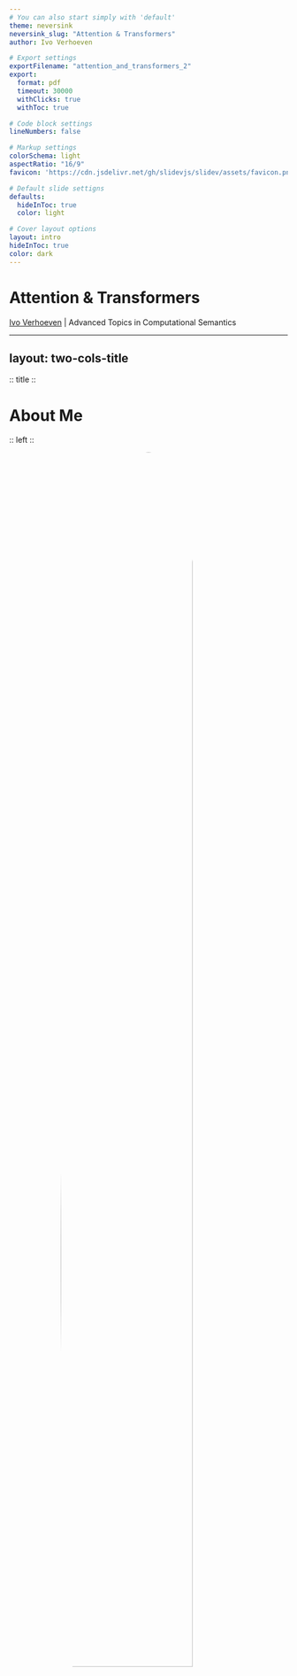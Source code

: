 ```yaml
---
# You can also start simply with 'default'
theme: neversink
neversink_slug: "Attention & Transformers"
author: Ivo Verhoeven

# Export settings
exportFilename: "attention_and_transformers_2"
export:
  format: pdf
  timeout: 30000
  withClicks: true
  withToc: true

# Code block settings
lineNumbers: false

# Markup settings
colorSchema: light
aspectRatio: "16/9"
favicon: 'https://cdn.jsdelivr.net/gh/slidevjs/slidev/assets/favicon.png'

# Default slide settigns
defaults:
  hideInToc: true
  color: light

# Cover layout options
layout: intro
hideInToc: true
color: dark
---
```


# Attention & Transformers

[Ivo Verhoeven](mailto:i.o.verhoeven@uva.nl) | Advanced Topics in Computational Semantics

<!-- Presentation slides for developers -->

---
layout: two-cols-title
---

:: title ::

# About Me

:: left ::

<figure style="display: flex; justify-content: center;height: 100%">
  <img src="/about_me.jpg" style="position: relative;overflow: hidden;border-radius: 100%;width: 75%;">
</figure>

:: right ::

<div class="ns-c-tight">

- 2017 - 2020: BSc. Liberal Arts & Sciences

<br>

- 2020 – 2022: MSc. AI at University of Amsterdam

  - Thesis on meta-learning, morphology and translation

  - Took ATCS in 2021

<br>

- 2022 - ???: PhD at ILLC

  - Misinformation detection and generalisation with Katia Shutova

</div>

---
layout: two-cols-title
columns: is-6
align: l-lt-lb
---

:: title ::

# Vaswani et al.: Attention is All You Need

:: left ::

- Introduces the Transformer architecture in late 2017
  	- Google Brain/Google Research collab

<v-click>

- Paper currently has **169 248** citations

    - Or **~64 citations a day**

</v-click>

<v-click>

- Number of citations is only accelerating

<figure>
  <img src="/vaswani_et_al_citations_rate.svg">
</figure>

</v-click>

<v-click>

- Most cited paper ever has **233 829** citations
  ```
  Lowry et al. (1951) Protein measurement with
  the folin phenol reagent.
  ```

</v-click>

:: right ::


```
Vaswani et al. (2017). Attention is all you need. Advances in
neural information processing systems, 30.
```

<figure>
  <img src="/vaswani_paper.png">
</figure>

---
layout: two-cols-title
columns: is-6
align: l-lt-lt
---

:: title ::

# Vaswani et al.: Attention is All You Need

:: left ::

- It's hard to think of an AI area that hasn't been affected by the Transformer
  <div class="ns-c-tight">
  <v-click>

  - **NLP:** Transformer > RNN
    - Seq-to-seq: what it was designed for
    - Classification: encoder-only transformers
    - Generation: decoder-only transformers
  </v-click>

  <v-click>

  - **CV:** ViT > CNN
  - **Multi-modal:** Transformer > different architectures
  - **Speech:** Transformer > CNN
  - **Graphs:** Transformer/Attention > GCN

  </v-click>
  </div>

:: right ::

<figure>
  <img src="/transformer_affected_areas.png" style="width:70%;display: block;margin-left: auto;margin-right: auto;">
</figure>
```
Islam, et al. (2023). A Comprehensive Survey on Applications of
Transformers for Deep Learning Tasks. arXiv:2306.07303.
```

---
layout: side-title
color: dark
side: l
titlewidth: is-4
align: rm-mt
---

:: title ::

# The Transformer

:: content ::

<figure>
  <img src="/transformer_svg.svg">
</figure>

---
layout: two-cols-title
columns: is-6
align: l-lt-lt
---

:: title ::

# Breaking the Transformer into modules

:: left ::

<div class="ns-c-tight">
<v-click>

4. Output
    - <span class="bg-teal-100 text-black p-0.5 pl-2 pr-2 m-0 rounded">Softmax</span>
    - <span class="bg-violet-100 text-black p-0.5 pl-2 pr-2 m-0 rounded">Linear</span>

</v-click>
</div>

<div class="ns-c-tight">
<v-click>

3. Attention Blocks
    - <span class="bg-orange-100 text-black p-0.5 pl-2 pr-2 m-0 rounded">Multi-head Attention</span>
    - <span class="bg-lime-100 text-black p-0.5 pl-2 pr-2 m-0 rounded">Add & Norm</span>
    - <span class="bg-blue-100 text-black p-0.5 pl-2 pr-2 m-0 rounded">Feed Forward</span>

</v-click>
</div>

<div class="ns-c-tight">
<v-click>

2. Embedding
    - <span class="bg-red-100 text-black p-0.5 pl-2 pr-2 m-0 rounded">Token Embedding</span>
    - <span class="bg-green-100 text-black p-0.5 pl-2 pr-2 m-0 rounded">Positional Encoding</span>

</v-click>
</div>

<div class="ns-c-tight">
<v-click>

1. Tokenization
    - (Not pictured)

</v-click>
</div>

:: right ::

<figure>
  <img src="/transformer_all_chapters.svg" style="width:100%;display: block;margin-left: auto;margin-right: auto;">
</figure>

---
layout: two-cols-title
columns: is-6
align: l-lt-lt
---

:: title ::

# Breaking the Transformer into modules

:: left ::

<div class="ns-c-tight">

4. ~~Output~~
    - <s><span class="bg-teal-100 text-black p-0.5 pl-2 pr-2 m-0 rounded">Softmax</span></s>
    - <s><span class="bg-violet-100 text-black p-0.5 pl-2 pr-2 m-0 rounded">Linear</span></s>

</div>

<div class="ns-c-tight">

3. Attention Blocks
    - <span class="bg-orange-100 text-black p-0.5 pl-2 pr-2 m-0 rounded">Multi-head Attention</span>
    - <span class="bg-lime-100 text-black p-0.5 pl-2 pr-2 m-0 rounded">Add & Norm</span>
    - <span class="bg-blue-100 text-black p-0.5 pl-2 pr-2 m-0 rounded">Feed Forward</span>

</div>

<div class="ns-c-tight">

2. Embedding
    - <s><span class="bg-red-100 text-black p-0.5 pl-2 pr-2 m-0 rounded">Token Embedding</span></s>
    - <span class="bg-green-100 text-black p-0.5 pl-2 pr-2 m-0 rounded">Positional Encoding</span>

</div>

<div class="ns-c-tight">

1. Tokenization
    - (Not pictured)

</div>

:: right ::

<figure>
  <img src="/transformer_all_chapters.svg" style="width:100%;display: block;margin-left: auto;margin-right: auto;">
</figure>

---
layout: two-cols-title
columns: is-6
align: l-lt-lt
---

:: title ::

# Table of Contents

:: left ::

<div class="ns-c-tight">
<Toc />
</div>

:: right ::

<figure>
  <img src="/transformer_svg.svg" style="width:100%;display: block;margin-left: auto;margin-right: auto;">
</figure>

---
hideInToc: false
layout: side-title
color: dark
side: l
titlewidth: is-5
align: lm-mt
---

:: title::

# <span class="bg-orange-100 text-black p-0.5 pl-2 pr-2 m-0 rounded">Multi-head Attention</span>

:: content ::

<figure>
  <img src="/transformer_svg.svg" style="width:100%;display: block;margin-left: auto;margin-right: auto;">
</figure>

---
hideInToc: false
level: 2
layout: two-cols-title
columns: is-6
align: l-lt-lt
---

:: title ::

### Definition & Properties

##### <span class="bg-orange-100 text-black p-0.5 pl-2 pr-2 m-0 rounded">Multi-head Attention</span>

:: left ::

- Let $\mathbf{V}$ be a matrix of (word) vectors
  - It has a sequence length of $t_{V}$
  - It has a dimensionality of $d_{V}$

<br>

<v-click at="1">

- $\mathtt{Attention}$ is just a matrix product of $\mathbf{V}$ with an attention matrix $\mathbf{A}$
  - $\mathbf{A}$ is a square matrix of size $t_{V}\times t_{V}$
  - It's elements are all between $(0, 1)$
  - It's rows sum to $1$

</v-click>

:: right ::

$${3|all}
\begin{align*}
  &\mathtt{Attention}(?, ?, \mathbf{V})=\mathbf{A}\mathbf{V} \\
  &\quad\mathbf{A}\in(0,1)^{[t_{V}\times t_{V}]} \\
  &\quad\mathbf{V}\in\mathbb{R}^{[t_{V}\times d_{V}]}
\end{align*}
$$

---
layout: two-cols-title
columns: is-6
align: l-lt-ct
---

:: title ::

### Definition & Properties

##### <span class="bg-orange-100 text-black p-0.5 pl-2 pr-2 m-0 rounded">Multi-head Attention</span>

:: left ::

- The result of $\mathtt{Attention}$ is just a [convex combination](https://en.wikipedia.org/wiki/Convex_combination) of $\mathbf{V}$

$$
\overset{\mathbf{A}}{
  \begin{bmatrix}
    0.6 & 0.1 & 0.3 \\
    0.3 & 0.5 & 0.2 \\
    0.2 & 0.1 & 0.7 \\
  \end{bmatrix}
}
\overset{\mathbf{V}}{
  \begin{bmatrix}
    \phantom{-}2.0 & \phantom{-}1.0 \\
    -0.5 & \phantom{-}2.0 \\
    -1.0 & -0.5 \\
  \end{bmatrix}
}
\begin{matrix}
  \text{\color{red}{I}} \\
  \text{\color{green}{am}} \\
  \text{\color{blue}{Sam}} \\
\end{matrix}
$$

<v-click>

$$
=
\begin{bmatrix}
  0.6 * \text{\color{red}{I}} + 0.1 * \text{\color{green}{am}} + 0.3 * \text{\color{blue}{Sam}} \\
  0.3 * \text{\color{red}{I}} + 0.5 * \text{\color{green}{am}} + 0.2 * \text{\color{blue}{Sam}} \\
  0.2 * \text{\color{red}{I}} + 0.1 * \text{\color{green}{am}} + 0.7 * \text{\color{blue}{Sam}} \\
\end{bmatrix}
$$

</v-click>

:: right ::

<figure style="position: relative;top: 0;left: 0;">
    <img v-after.hide src="/word_vectors.svg" style="position: relative;width: 400px;top: 0;left: 0;">
    <img v-after src="/adjusted_word_vectors.svg" style="position: absolute;width: 400px;top: 0%;">
</figure>

---
layout: two-cols-title
columns: is-6
align: l-lt-ct
---

:: title ::

### Definition & Properties

##### <span class="bg-orange-100 text-black p-0.5 pl-2 pr-2 m-0 rounded">Multi-head Attention</span>

:: left ::

<br>

<Admonition title="Convex Combination" color="light" width="100%" icon="mdi-pencil">

The elements of $V^\prime$ will lie inside the convex hull of all of the elements in $V$

</Admonition>

<v-click>
<Admonition title="Permutation Equivariance" color="light" width="100%" icon="mdi-pencil">

The elements of $\mathbf{V}^\prime$ are *equivariant* to a change in the order of the columns of $\mathbf{A}$ and the rows of $\mathbf{V}$

</Admonition>

- Attention does not care about word order
  - 'I am Sam' ~ 'Sam I am'

</v-click>

:: right ::

<figure style="position: relative;top: 0;left: 0;">
    <img v-after.hide src="/attention_as_convex_combination.svg" style="position: relative;width: 400px;top: 0;left: 0;">
    <img v-after src="/attention_permutation_equivariant.drawio.svg" style="position: absolute;width: 450px;top: 0;left: 0;">
</figure>

---
layout: default
---

### Definition & Properties

##### <span class="bg-orange-100 text-black p-0.5 pl-2 pr-2 m-0 rounded">Multi-head Attention</span>

<br>

So is $\mathtt{Attention}$ just a linear map?
  - Not quite

<br>

Linear maps are:

<div class="ns-c-tight">
<v-clicks>

- Inflexible in terms of sequence length
- Parameter inefficient
- Invariant to the input content

</v-clicks>
</div>

---
layout: two-cols-title
columns: is-6
align: l-lt-lt
---

:: title ::

### Definition & Properties

##### <span class="bg-orange-100 text-black p-0.5 pl-2 pr-2 m-0 rounded">Multi-head Attention</span>

:: left ::

<div class="ns-c-tight">

- Let $\mathbf{V}$ be a matrix of **value** vectors
  - It has a sequence length of $t_{V}$
  - It has a dimensionality of $d_{V}$

- Let $\mathbf{K}$ be a matrix of **key** vectors
  - It has a sequence length of $t_{V}$
  - It has a dimensionality of $d_{K}$

- Let $\mathbf{Q}$ be a matrix of **query** vectors
  - It has a sequence length of $t_{Q}$
  - It has a dimensionality of $d_{K}$

<div v-click>

- Let $f(\mathbf{Q}, \mathbf{K})$ be some kernel function
  - Read: similarity function

</div>

</div>

:: right ::

$${3,4,5|all}
\begin{align*}
&\mathtt{Attention}(\mathbf{Q}, \mathbf{K}, \mathbf{V})=\underbrace{\mathtt{softmax}\left(f\left(\mathbf{Q}, \mathbf{K}\right)\right)}_{\mathbf{A}}\mathbf{V} \\
&\quad\mathbf{A}\in(0,1)^{[t_{Q}\times t_{V}]} \\
&\quad\mathbf{V}\in\mathbb{R}^{[t_{V}\times d_{v}]} \\
&\quad\mathbf{K}\in\mathbb{R}^{[t_{V}\times d_{k}]} \\
&\quad\mathbf{Q}\in\mathbb{R}^{[t_{Q}\times d_{k}]} \\
\end{align*}
$$

---
hideInToc: false
level: 2
layout: two-cols-title
columns: is-6
align: l-lt-cm
---

:: title ::

### Non-Transformer Examples

##### <span class="bg-orange-100 text-black p-0.5 pl-2 pr-2 m-0 rounded">Multi-head Attention</span>

:: left ::

<div class="ns-c-tight">

- $\mathbf{V}$ contains information
- $\mathbf{K}$ contains information about information (i.e., metadata)
- $\mathbf{Q}$ contains metadata about what we want from $\mathbf{V}$
- $f(\mathbf{Q}, \mathbf{K})$ is high when $\mathbf{Q}$ is similar to $\mathbf{K}$

<br>

<div v-click>
<Admonition title="Soft lookup" color="light" width="100%" icon="mdi-alpha-e-box">

We want to find a textbook about NLP in the library ($\mathbf{V}$). We search for titles ($\mathbf{K}$) with "jurafsky" and "martin" as authors ($\mathbf{Q}$). The computer returns books with similar titles ($f$)

</Admonition>
</div>

</div>

:: right ::

<div v-after>
<figure>
  <img src="/retrieval_example.png" width="300px">
</figure>
</div>

---
layout: two-cols-title
columns: is-6
align: l-lt-ct
---

:: title ::

### Non-Transformer Examples

##### <span class="bg-orange-100 text-black p-0.5 pl-2 pr-2 m-0 rounded">Multi-head Attention</span>

:: left ::

- $\mathbf{Q}$ and $\mathbf{V}$ do not need to have the same sequence length
- The output of $f$ is *always* a matrix of size <br> $\mathbf{A}\in(0,1)^{[t_{Q}\times t_{V}]}$

<v-click at="1">
<Admonition title="Nadaraya-Watson Kernel Regression" color="light" width="100%" icon="mdi-alpha-e-box">

We have some sequence of values <br> $\mathcal{D}=[(1.36, 1.79), (3.40, -1.77) \ldots, (6.05, -2.17)]$

We want to predict a new sample at $x=4.25$

We compute the negative Euclidean distance of our new sample with all training samples ($f$). We normalize the outputs to lie between $(0,1)$

We compute our predicted value as the mean of the seen values, weighted by the computed similarities

</Admonition>
</v-click>

:: right ::

<div>
  <figure>
    <img v-click="2" src="/kernel_regression_weights_matrix.svg">
  </figure>

  <figure style="position: relative;top: 0px;left: 0;">
    <img v-click="[1, 3]" style="position: absolute;top: 0px;left: 0;" src="/kernel_regression.svg">
    <img v-click="[3, 4]" style="position: absolute;top: 0px;left: 0;" src="/kernel_regression_weights.svg">
    <img v-click="4" style="position: absolute;top: 0px;left: 0;" src="/kernel_regression_prediction.svg">
  </figure>
</div>

---
layout: two-cols-title
columns: is-6
align: l-lt-ct
---

:: title ::

### Non-Transformer Examples

##### <span class="bg-orange-100 text-black p-0.5 pl-2 pr-2 m-0 rounded">Multi-head Attention</span>

:: left ::

- $f(\mathbf{Q}, \mathbf{K})$ is high when $q_{i}$ is similar to $k_{j}$
- Attention matrix tells us how important $v_{j}$ is to $q_{i}$

<v-click at="1">

<Admonition title="Bahdanau et al. Alignment" color="light" width="100%" icon="mdi-alpha-e-box">

In Neural Machine Translation (NMT) the encoder generates a representation of the input language

The decoder needs to generate in a target language

Token in input language != token in output language

Solution: have each token in the target language ($\mathbf{Q}$) attend back to all input language tokens ($\mathbf{K}$, $\mathbf{V}$)

</Admonition>

```
Bahdanau, Cho & Bengio (2014). Neural machine translation
by jointly learning to align and translate.
arXiv preprint arXiv:1409.0473.
```
</v-click>

:: right ::

<v-click at="1">
  <figure style="position: relative;">
    <img src="/bahdanau_attention.png" style="width: 350px">
  </figure>
</v-click>

---
layout: two-cols-title
columns: is-6
align: l-lt-lt
hide: true
---

:: title ::

### Non-Transformer Examples

##### <span class="bg-orange-100 text-black p-0.5 pl-2 pr-2 m-0 rounded">Multi-head Attention</span>

:: left ::

- Attention is permutation equivariant has no sense of word order
- Attention treats tokens as a fully-connected graph

<v-click at="1">
<Admonition title="Graph Attention" color="light" width="100%" icon="mdi-alpha-e-box">

We need to compute a represenation for node $\mathbf{h}_{i}$.

We get all representations for $\mathbf{h}_{j}\in \mathcal{N}(h_{i})\cup h_{i}$ ($\mathbf{K}$), and compare these to $\mathbf{h}_{i}$ ($\mathbf{Q}$).

We then compute the representation of $h_{i}$ from the attention weighted average of all nodes in $\mathbf{h}_{j}\in \mathcal{N}(h_{i})\cup h_{i}$.

</Admonition>

</v-click>

:: right ::

<v-click at="1">

<img src="/gat.png">


```
Veličković et al. (2017). Graph attention networks.
arXiv:1710.10903.
```
</v-click>

---
layout: full
color: light
---

### Non-Transformer Examples

##### <span class="bg-orange-100 text-black p-0.5 pl-2 pr-2 m-0 rounded">Multi-head Attention</span>

$$\mathtt{attention}(\mathbf{Q}, \mathbf{K}, \mathbf{V})=\mathtt{softmax}\left(f(\mathbf{Q}, \mathbf{K})\right)\mathbf{V}$$

<br>

<v-click at="1">

| **Model** | $f(\mathbf{Q}, \mathbf{K})$                                                                                                            |
| :-------: | :----------------------------------------------------------------------------------------------------------------------------: |
| Gaussian  | $\log\exp\left(\dfrac{(\mathbf{q}-\mathbf{k})^2}{\sigma^2}\right),\quad\forall\mathbf{q}, \mathbf{k}\in\mathbf{Q}, \mathbf{K}$ |
| Cosine    | $\dfrac{\mathbf{Q}\mathbf{K}^{\intercal}}{\vert\vert\mathbf{Q}\vert\vert\vert\vert\mathbf{K}\vert\vert}$                       |
| Additive  | $\mathbf{v}^{\intercal}\tanh\left(\mathbf{W}\left[\mathbf{q}\vert\vert\mathbf{k}\right]\right),\quad\forall\mathbf{q}, \mathbf{k}\in\mathbf{Q}, \mathbf{K}$                                |
| General   | $\mathbf{Q}\mathbf{W}\mathbf{K}^{\intercal}$                                                                                   |
</v-click>

---
hideInToc: false
level: 2
layout: two-cols-title
columns: is-6
align: l-lt-ct
---

:: title ::

### Attention in Transformers
##### <span class="bg-orange-100 text-black p-0.5 pl-2 pr-2 m-0 rounded">Multi-head Attention</span>

:: left ::

- Transformer Attention uses a **masked scaled dot-product** kernel function

  $$f(\mathbf{Q}, \mathbf{K})=\dfrac{\mathbf{Q}\mathbf{K}^{\intercal}}{\sqrt{d_{k}}}$$

  - $\mathbf{Q}$ is of size $t_{Q}\times d_{K}$
  - $\mathbf{K}$ is of size $t_{V}\times d_{K}$

:: right ::

<img v-click="1" src="/sdpa_self.drawio.svg" style="width: 350px;">

---
layout: two-cols-title
columns: is-6
align: l-lt-ct
---

:: title ::

### Attention in Transformers
##### <span class="bg-orange-100 text-black p-0.5 pl-2 pr-2 m-0 rounded">Multi-head Attention</span>

:: left ::

- Transformer Attention uses a **masked scaled dot-product** kernel function

  $$f(\mathbf{Q}, \mathbf{K})=\dfrac{\mathbf{Q}\mathbf{K}^{\intercal}}{\sqrt{d_{k}}}$$

- Why scale?
  - Assume the elements in $\mathbf{Q}$ and $\mathbf{K}$ come from *independent* normal distributions:
  $$\mathbf{q}, \mathbf{k}\sim\mathcal{N}(0, 1)$$
  - The [distribution of their dot-product](https://en.wikipedia.org/wiki/Distribution_of_the_product_of_two_random_variables#Independent_central-normal_distributions) is:
  $$\mathbf{q}^{\intercal}\mathbf{k}\sim\mathcal{N}(0, \sqrt{d_{k}})$$
:: right ::

$$
\begin{aligned}
\mathtt{var}\left[\mathbf{q}^{\intercal}\mathbf{k}\right]&=\mathtt{var}\left[\sum_{i}^{d_{k}}q_{i}k_{i}\right] \\
&=\sum_{i}^{d_{k}}\mathtt{var}\left[q_{i}k_{i}\right] \\
&=\sum_{i}^{d_{k}}\mathtt{var}\left[q_{i}\right]\mathtt{var}\left[k_{i}\right] \\
&=\sum_{i}^{d_{k}} 1\cdot 1 \\
&= d_{k}
\end{aligned}
$$

---
layout: two-cols-title
columns: is-6
align: l-lt-ct
---

:: title ::

### Attention in Transformers
##### <span class="bg-orange-100 text-black p-0.5 pl-2 pr-2 m-0 rounded">Multi-head Attention</span>

:: left ::

- Transformer Attention uses a **masked scaled dot-product** kernel function

  $$f(\mathbf{Q}, \mathbf{K})=\dfrac{\mathbf{Q}\mathbf{K}^{\intercal}}{\sqrt{d_{k}}}$$


- Why mask?
  - Currently all tokens are treated equally
  <v-click at="1">

  - **Causal masking**: decoder tokens should never attend to future tokens, only to the past
  </v-click>
  <v-click at="2">

  - **Local/Global masking**: sometimes local attention is all you need
  </v-click>

:: right ::

<figure>
  <div v-click="1">
  <img src="/causal_masking.png" style="width: 100%;">
  <nobr><a href="https://krypticmouse.hashnode.dev/attention-is-all-you-need" style="font-size: 9pt;">https://krypticmouse.hashnode.dev/attention-is-all-you-need</a></nobr>
  </div>
  <div v-click="2">
  <img src="/efficient_masking.png" style="width: 100%;">
  <nobr><a href="https://lilianweng.github.io/posts/2023-01-27-the-transformer-family-v2/" style="font-size: 9pt;">https://lilianweng.github.io/posts/2023-01-27-the-transformer-family-v2/</a></nobr>
  </div>
</figure>

---
layout: two-cols-title
columns: is-6
align: l-lt-ct
---

:: title ::

### Attention in Transformers
##### <span class="bg-orange-100 text-black p-0.5 pl-2 pr-2 m-0 rounded">Multi-head Attention</span>

:: left ::

- Where do $\mathbf{V}$, $\mathbf{K}$, $\mathbf{Q}$ come from?

:: right ::

<figure>
  <img src="/sdpa_self.drawio.svg" style="width: 350px;">
</figure>


---
layout: two-cols-title
columns: is-6
align: l-ct-ct
---

:: title ::

### Attention in Transformers
##### <span class="bg-orange-100 text-black p-0.5 pl-2 pr-2 m-0 rounded">Multi-head Attention</span>

:: left ::

**Self-attention**

<figure>
  <img src="/sdpa_self.drawio.svg" style="width: 350px;">
</figure>

:: right ::

**Cross-attention**

<figure>
  <img src="/sdpa_cross.drawio.svg" style="width: 350px;">
</figure>

---
layout: two-cols-title
columns: is-6
align: l-lt-ct
---

:: title ::

### Attention in Transformers
##### <span class="bg-orange-100 text-black p-0.5 pl-2 pr-2 m-0 rounded">Multi-head Attention</span>

:: left ::

Where do $\mathbf{V}$, $\mathbf{K}$, $\mathbf{Q}$ come from?
  - **Self-attention**: everything comes from the same sequence
  - **Cross-attention**: $\mathbf{V}$, $\mathbf{K}$ come from source sequence, $\mathbf{Q}$ comes from target sequence

<v-click>

All components constructed from a projection of the token embeddings
<div class="ns-c-tight">

  1. $\mathbf{V}=\mathbf{X}\mathbf{W}_{V}$
  2. $\mathbf{K}=\mathbf{X}\mathbf{W}_{K}$
  3. $\underbrace{\mathbf{Q}=\mathbf{X}\mathbf{W}_{Q}}_{\text{Self-attention}}$ or $\underbrace{\mathbf{Q}=\mathbf{Y}\mathbf{W}_{Q}}_{\text{Cross-attention}}$
</div>

</v-click>

:: right ::

<figure>
  <img src="/transformer_svg.svg">
</figure>

---
layout: two-cols-title
columns: is-6
align: l-lt-ct
hide: true
---

:: title ::

### Attention in Transformers
##### <span class="bg-orange-100 text-black p-0.5 pl-2 pr-2 m-0 rounded">Multi-head Attention</span>

:: left ::

- Even in self-attention, attention matrix is **not** symmetric
  $$
  \begin{aligned}
  \dfrac{\mathbf{Q}\mathbf{K}^ {\intercal}}{\sqrt{d_{k}}}&=\dfrac{\mathbf{X}\mathbf{W}_{Q}(\mathbf{X}\mathbf{W}_{K})^{\intercal}}{\sqrt{d_{k}}} \\
  &=\dfrac{\mathbf{X}\mathbf{W}_{Q}\mathbf{W}^{\intercal}_{K}\mathbf{X}^{\intercal}}{\sqrt{d_{k}}}
  \end{aligned}
  $$

<br>

<Admonition title="Asymmetry" color="light" width="100%" icon="mdi-pencil">

The contribution of token $\mathbf{x}_{i}$ to $\mathbf{x}_{j}$, is **not** the same as the contribution of tokn $\mathbf{x}_{j}$ to $\mathbf{x}_{i}$

</Admonition>

:: right ::

<figure>
  <img src="/sdpa_self.drawio.svg" style="width: 350px;">
</figure>

---
hideInToc: false
level: 2
layout: two-cols-title
columns: is-6
align: l-lt-ct
---
:: title::

### Multi-head Attention
##### <span class="bg-orange-100 text-black p-0.5 pl-2 pr-2 m-0 rounded">Multi-head Attention</span>

:: left ::

- Currently we use 1 set of attention weights
  - Can only process 1 query type

<v-click at="1">

- With $h$ attention heads, we learn $h$ concepts
  - To reduce cost, reduce dimensionality $d_{K, V}/h$

</v-click>

<v-click at="2">

```python
self.attention_heads = [
  AttentionHead(d=self.d // self.h) for i in range(self.h)
  ]

self.mha_proj = nn.Linear(self.d, self.d)

mha = torch.concat([
  attention_heads[i](x) for i in range(self.h)
  ])

out = self.mha_proj(mha)
```
</v-click>

:: right ::

<figure v-click=1>
  <img src="/multihead_attention.drawio.svg" style="width: 100%;">
</figure>

---
layout: two-cols-title
columns: is-6
align: l-lt-ct
---
:: title::

### Multi-head Attention
##### <span class="bg-orange-100 text-black p-0.5 pl-2 pr-2 m-0 rounded">Multi-head Attention</span>

:: left ::

> Multi-head attention allows the model to jointly attend to information from different representation subspaces at different positions. [One] attention head, averaging inhibits this.

```
Vaswani et al. (2017). Attention is all you need. Advances
in neural information processing systems, 30. (p. 5 & 15)
```

<br>

<v-click at="1">

<div class="ns-c-tight">

Multiple heads, multiple different queries processed in parallel
- Positional heads
- Syntactic heads
- Rare words?

</div>

```
Voita et al. (2019). Analyzing Multi-Head Self-Attention:
Specialized Heads Do the Heavy Lifting, the Rest Can
Be Pruned. Association for Computational Linguistics.
```

</v-click>

:: right ::
<div class="grid w-full h-md grid-cols-2 m-t-0">
  <div class="grid-item grid-col-span-1"><img style="margin: 0 auto;" src="/attending_to_head_new.svg"></div>
  <div class="grid-item grid-col-span-1"><img style="margin: 0 auto;" src="/attending_to_head2_new.svg"></div>
</div>

---
layout: two-cols-title
columns: is-6
align: l-lt-ct
---
:: title::

### Multi-head Attention
##### <span class="bg-orange-100 text-black p-0.5 pl-2 pr-2 m-0 rounded">Multi-head Attention</span>

:: left ::

Do different heads attend to different concepts?

<div class="ns-c-tight">
  <v-click at="1">

  - Individual heads = high rank, concatenated heads = low rank
    ```
    Cordonnier, Loukas & Jaggi (2020). Multi-head attention:
    Collaborate instead of concatenate. arXiv:2006.16362.
    ```

  </v-click>

  <br>

  <v-click at="2">

  - Most heads can be pruned away
  - Enc-Dec heads are more important than Enc-Enc heads
    ```
    Voita et al. (2019). Analyzing Multi-Head Self-Attention:
    Specialized Heads Do the Heavy Lifting, the Rest Can
    Be Pruned. Association for Computational Linguistics.
    ```

  </v-click>
</div>

:: right ::

<div class="grid w-full h-full grid-cols-2">
  <div class="grid-item grid-col-span-1 mt-10" v-click="1"><img class="h-full" style="margin: 0 auto;" src="/captured_variance_base_by_head_cropped.svg"></div>
  <div class="grid-item grid-col-span-1 mt-10" v-click="1"><img class="h-full" style="margin: 0 auto;" src="/captured_variance_base_cropped.svg"></div>
  <div class="grid-item grid-col-span-2 mt-7" v-click="2"><img style="margin: 0 auto;" src="/heads_dying_by_attn_type_both-min.png"></div>
</div>


---
hideInToc: false
level: 2
layout: two-cols-title
columns: is-6
align: l-lt-lt
---

:: title ::

### Why Attention?
##### <span class="bg-orange-100 text-black p-0.5 pl-2 pr-2 m-0 rounded">Multi-head Attention</span>

:: left ::

<p style="margin: auto;">

**Summary**
</p>

<div class="ns-c-tight">
<v-click at="1">

1. Attention is a **linear map** $\mathbf{A}\mathbf{V}$ where $\mathbf{A}$ is dynamically constructed from $f\left(\mathbf{Q}, \mathbf{K}\right)$
</v-click>
<v-click at="2">

2. The values of $\mathbf{A}$ are all in $(0,1)$, making $\mathbf{A}\mathbf{V}$ a convex combination/weighted mean of $\mathbf{V}$
</v-click>
<v-click at="3">

3. Attention is does not understand word order
</v-click>
<v-click at="4">

4. In Transformers, Attention is used to :
    - add context from self (self-attention)
    - add context from others (cross-attention)
</v-click>
<v-click at="5">

5. Attention cost scales quadratically with sequence length

</v-click>

</div>

:: right ::

<img src="/sdpa_self.drawio.svg">

---
layout: two-cols-title
columns: is-6
align: l-lt-ct
---

:: title ::

### Why Attention?
##### <span class="bg-orange-100 text-black p-0.5 pl-2 pr-2 m-0 rounded">Multi-head Attention</span>

:: left ::

- Transformer attention between two sequences, $\mathbf{X}$ and $\mathbf{Y}$ has a computational cost of (excluding projections):
  $$\mathcal{O}\left(\underbrace{t_{x}\cdot t_{y}\cdot d_{k}}_{\text{MatMul 1}}+\underbrace{t_{x}\cdot t_{y}\cdot d_{v}}_{\text{MatMul 2}}\right)$$

<v-click>

- But RNNs have linear time complexity...
  $$\mathcal{O}\left(\underbrace{t_{x}\cdot d_{x}\cdot d_{h}}_{x_t} + \underbrace{t_{x}\cdot d_{h}^2}_{h_{t-1}}\right)$$

</v-click>

:: right ::

<img src="/sdpa_self.drawio.svg">

---
layout: two-cols-title
columns: is-6
align: l-lt-lt
---

:: title ::

### Why Attention?
##### <span class="bg-orange-100 text-black p-0.5 pl-2 pr-2 m-0 rounded">Multi-head Attention</span>

:: left ::

<p style="margin: auto;">

**Summary**
</p>

<div class="ns-c-tight">

1. Attention is a **linear map** $\mathbf{A}\mathbf{V}$ where $\mathbf{A}$ is dynamically constructed from $f\left(\mathbf{Q}, \mathbf{K}\right)$
2. The values of $\mathbf{A}$ are all in $(0,1)$, making $\mathbf{A}\mathbf{V}$ a convex combination/weighted mean of $\mathbf{V}$
3. Attention is does not understand word order
4. In Transformers, Attention is used to:
    - add context from self (self-attention)
    - add context from others (cross-attention)
5. Attention cost scales quadratically with sequence length
6. **Attention is parallelizable**

</div>

:: right ::

<img src="/sdpa_self.drawio.svg">

---
layout: full
color: white
title: "Information Flow"
---

<a href="https://3.bp.blogspot.com/-aZ3zvPiCoXM/WaiKQO7KRnI/AAAAAAAAB_8/7a1CYjp40nUg4lKpW7covGZJQAySxlg8QCLcBGAs/s640/transform20fps.gif">
<img src="/transformer_flow_of_information.gif" style="width:55%;display: block;margin-left: auto;margin-right: auto;" alt="GIF of the transformer in action">
</a>
```
Jakob Uszkoreit (August 31, 2017). Transformer: A Novel Neural Network Architecture for Language  Understanding.
https://research.google/blog/transformer-a-novel-neural-network-architecture-for-language-understanding/
```

---
hideInToc: false
layout: side-title
color: dark
side: l
titlewidth: is-5
align: lm-mt
---

:: title::

# <span class="bg-blue-100 text-black p-0.5 pl-2 pr-2 m-0 rounded">Feed Forward</span>

:: content ::

<figure>
  <img src="/transformer_svg.svg" style="width:100%;display: block;margin-left: auto;margin-right: auto;">
</figure>

---
color: light
layout: two-cols-title
columns: is-6
align: l-lt-lt
---

:: title::

### Non-linearities
##### <span class="bg-blue-100 text-black p-0.5 pl-2 pr-2 m-0 rounded">Feed Forward</span>

:: left ::

- Attention is just a fancy linear map*
  - Neural nets need non-linear operations

<v-click at="1">

- Add pointwise feed-forward nets for non-linear expressiveness
  - Just an MLP applied to each time step

</v-click>

<v-click at="2">

- Assume $d_{\mathtt{ff}}\gg d_{V}$
  - Depth is serial
  - Width is parallel

</v-click>

<br>

<small>\* More or less</small>

:: right ::

<img v-click="1" src="/feed_forward_net.drawio.svg">

---
color: light
layout: two-cols-title
columns: is-6
align: l-lt-lt
---

:: title::

### Necessity of Feed Forward Nets
##### <span class="bg-blue-100 text-black p-0.5 pl-2 pr-2 m-0 rounded">Feed Forward</span>

:: left ::

<br>

- Is attention all you need?
- Without feed forward nets, transformer token representations collapse
  - Occurs *doubly exponential* with depth (very, very fast)
  ```
  Dong, Cordonnier, & Loukas (2021). Attention is not all
  you need: Pure attention loses rank doubly exponentially
  with depth. PMLR
  ```

:: right ::

<div class="grid w-full h-full grid-cols-2" style="margin: 0">
  <div class="grid-item grid-col-span-1 mt-10" v-click="0"><img class="h-full" style="margin: 0 auto;" src="/token_uniformity_low_depth.png"></div>
  <div class="grid-item grid-col-span-1 mt-10" v-click="0"><img class="h-full" style="margin: 0 auto;" src="/token_uniformity_high_depth.png"></div>
</div>

```
Noci et al. (2022). Signal Propagation in Transformers:
Theoretical Perspectives and the Role of Rank Collapse.
arXiv:2206.03126.
```

---
hideInToc: false
layout: side-title
color: dark
side: l
titlewidth: is-5
align: lm-mt
---

:: title::

# <span class="bg-lime-100 text-black p-0.5 pl-2 pr-2 m-0 rounded">Add & Norm</span>

:: content ::

<img src="/transformer_svg.svg" style="width:100%;display: block;margin-left: auto;margin-right: auto;">

---
hideInToc: false
level: 2
color: light
layout: two-cols-title
columns: is-6
align: l-lt-lt
---

:: title ::

### Residual Connections
##### <span class="bg-lime-100 text-black p-0.5 pl-2 pr-2 m-0 rounded">Add & Norm</span>

:: left ::

- After each operation, the input is added back in
  $$x^{l+1}=\mathtt{SubLayer}(x^{l})+x^{l}$$

- Makes deep architectures optimisable

  ```
  He et al. (2015). Deep residual learning for image
  recognition. arXiv:1512.03385
  ```

:: right ::

<img src="/transformer_svg.svg" style="width:100%;display: block;margin-left: auto;margin-right: auto;">

---
hideInToc: false
level: 2
color: light
layout: two-cols-title
columns: is-6
align: l-lt-lt
---

:: title ::

### Layer Norm
##### <span class="bg-lime-100 text-black p-0.5 pl-2 pr-2 m-0 rounded">Add & Norm</span>

:: left ::

- After each operation and residual connection, normalize
  $$x^{l+1}=\mathtt{LayerNorm}(\mathtt{SubLayer}(x^{l})+x^{l})$$

- LayerNorm in Transformers is per token

- Makes neural nets converge faster
  ```
  Ba, Kiros & Hinton (2016). Layer normalization.
  arXiv:1607.06450
  ```

:: right ::

<img src="/layer_norm.png" style="width:100%;display: block;margin-left: auto;margin-right: auto;">

```
Yao et al. (2021). Leveraging batch normalization for vision
transformers. In Proceedings of the IEEE/CVF International
Conference on Computer Vision (pp. 413-422).
```

---
hideInToc: false
layout: section
color: dark
side: l
titlewidth: is-5
align: lm-mt
---

# Embeddings

From words to vectors and back

---
color: light
layout: two-cols-title
columns: is-6
align: l-lt-lt
---

:: title ::

### Embedding Types
##### Embeddings

:: left ::

Transformers apply two embeddings:
1. <span class="bg-red-100 text-black p-0.5 pl-2 pr-2 m-0 rounded">Token Embedding</span> transform token IDs into vectors
2. <span class="bg-green-100 text-black p-0.5 pl-2 pr-2 m-0 rounded">Position Encodings</span> add information about token location

:: right ::

<img src="/transformer_svg.svg" style="width:100%;display: block;margin-left: auto;margin-right: auto;">

---
hideInToc: false
level: 2
title: '<span class="bg-red-100 text-black p-0.5 pl-2 pr-2 m-0 rounded">Token Embedding</span>'
color: light
layout: two-cols-title
columns: is-6
align: l-lt-lt
---

:: title ::

Token to vector
##### <span class="bg-red-100 text-black p-0.5 pl-2 pr-2 m-0 rounded">Token Embedding</span>

:: left ::

- Convert strings to dense representations
  - Typically done using dictionary lookup

<v-click at="1">

- Memory cost: $\mathcal{O}(|\mathcal{V}|\cdot d_{v})$
    - Usually most expensive operation
    - Can save cost by have embedding matrices share weights

</v-click>
<v-click at="2">

- Typically *not* pre-trained

</v-click>

:: right ::

<img src="/word_vectors.svg" style="width: 400px;margin: auto;">

---
hideInToc: false
level: 2
title: '<span class="bg-green-100 text-black p-0.5 pl-2 pr-2 m-0 rounded">Positional Encoding</span>'
color: light
layout: two-cols-title
columns: is-6
align: l-lt-ct
---

:: title ::

### Permutation Equivariance Revisited
##### <span class="bg-green-100 text-black p-0.5 pl-2 pr-2 m-0 rounded">Positional Encoding</span>

:: left ::

<Admonition title="Permutation Equivariance" color="light" width="100%" icon="mdi-pencil">

Attention is permutation *equivariant* to a changes in the word order of its input

</Admonition>

- From NLP1: word order is pretty important for modelling language...

<v-click>

- Solution: add token position information to token embedding
  $$\mathtt{embed}(\mathtt{string}[t])+\mathtt{position}(t)$$

</v-click>

:: right ::

'Only I love you'

=

'I only love you'

=

'I love only you'

=

'I love only you, only...'

---
color: light
layout: two-cols-title
columns: is-6
align: l-lt-ct
---

:: title ::

### Learning Position Embeddings
##### <span class="bg-green-100 text-black p-0.5 pl-2 pr-2 m-0 rounded">Positional Encoding</span>

:: left ::

**Proposal 1**: learn per-position offsets manually

<v-click at="1">

1. Deterministic [<span class="text-green-500">✓</span>]
2. Distinct at all time-steps [<span class="text-amber-500">?</span>]

</v-click>

<v-click at="2">

3. Extends to different sequence lengths [<span class="text-red-500">X</span>]
4. Encodes relative positions [<span class="text-amber-500">?</span>]

</v-click>

<v-click at="3">

Not a terrible idea

</v-click>

:: right ::

<v-click at="3">

| **Model**                    | **PPL (dev)** | **BLEU (test)** | **Params $\times 10^6$** |
| :--------------------------: | :-----------: | :-------------: | :----------------------: |
| Base                         | 4.92          | 25.8            | 65                       |
| Learned  Positional Encoding | 4.92          | 25.7            | 65                       |

</v-click>

---
color: light
layout: two-cols-title
columns: is-6
align: l-lt-ct
---

:: title ::

### Bits as Position Encoding
##### <span class="bg-green-100 text-black p-0.5 pl-2 pr-2 m-0 rounded">Positional Encoding</span>

:: left ::

**Proposal 2**: add the offsets in bit representations to the embeddings

<v-click at="1">

1. Deterministic [<span class="text-green-500">✓</span>]
2. Distinct at all time-steps [<span class="text-green-500">✓</span>]
3. Extends to different sequence lengths [<span class="text-green-500">✓</span>]*
4. Encodes relative positions [<span class="text-red-500">X</span>]

</v-click>

<v-click at="2">

5. Elegant [<span class="text-red-500">X</span>]

</v-click>

<v-click at="2">

<small>* Maximum sequence length is now $2^{d_{\text{model}}}$</small>

</v-click>

:: right ::

<figure>
  <img src="/position_encoding_bits_1.svg">
  <img v-click="3" src="/position_encoding_bits_2.svg">
  <img v-click="4" src="/position_encoding_bits_3.svg">
</figure>

---
color: light
layout: two-cols-title
columns: is-6
align: l-lt-ct
---

:: title ::

### Sinusoidal Position Encoding
##### <span class="bg-green-100 text-black p-0.5 pl-2 pr-2 m-0 rounded">Positional Encoding</span>

:: left ::

**Proposal 3**: use sinusoidal position encoding

$$
\begin{aligned}
\mathtt{Position}(t)&=\begin{cases}
\sin\left(\omega_i\cdot t\right), \mod(i, 2) = 0 \\
\cos\left(\omega_i\cdot t\right), \mod(i, 2) \not= 0
\end{cases} \\
&\omega_i=k^{-2i/d_{\text{model}}}
\end{aligned}
$$

- First dimensions get very quickly oscillating sinusoid
- Last dimensions get very slow oscillating sinusoid

:: right ::

<figure>
  <img src="/position_encoding_sinusoid_3.svg">
</figure>

---
color: light
layout: two-cols-title
columns: is-6
align: l-lt-ct
---

:: title ::

### Sinusoidal Position Encoding
##### <span class="bg-green-100 text-black p-0.5 pl-2 pr-2 m-0 rounded">Positional Encoding</span>

:: left ::

Relative positions can now be represented as a linear mapping, dependent on the offset

Neural nets can learn this offset

:: right ::

$$
\begin{aligned}
&\mathtt{Position}(t+\Delta t)=\begin{bmatrix}
\sin\left(\omega_i\cdot (t+\Delta t)\right) \\
\cos\left(\omega_i\cdot (t+\Delta t)\right)
\end{bmatrix} \\
&=\begin{bmatrix}
\cos \Delta t & \sin \Delta t \\
-\sin \Delta t & \cos \Delta t
\end{bmatrix}\begin{bmatrix}
\sin\left(\omega_i\cdot t\right) \\
\cos\left(\omega_i\cdot t\right)
\end{bmatrix} \\
&=\begin{bmatrix}
\cos \Delta t & \sin \Delta t \\
-\sin \Delta t & \cos \Delta t
\end{bmatrix}\mathtt{Position}(t) \\
&=\mathbf{A}_{\Delta t}\mathtt{Position}(t)
\end{aligned}
$$

---
color: light
layout: two-cols-title
columns: is-6
align: l-lt-ct
---

:: title ::

### Sinusoidal Position Encoding
##### <span class="bg-green-100 text-black p-0.5 pl-2 pr-2 m-0 rounded">Positional Encoding</span>

:: left ::

Cosine distance between time-steps decreases with offset magnitude

<small>[For proofs & more, see here](https://numb3r33.github.io/experiments/llm/transformers/math/deeplearning/2025/02/22/transformers-positional-encoding.html#Approaches-to-Positional-Encoding)</small>

:: right ::

<figure>
  <img src="/position_encoding_sinusoid_relative.svg">
</figure>

---
color: light
layout: two-cols-title
columns: is-6
align: l-lt-ct
---

:: title ::

### Sinusoidal Position Encoding
##### <span class="bg-green-100 text-black p-0.5 pl-2 pr-2 m-0 rounded">Positional Encoding</span>

:: left ::

**Proposal 3**: use sinusoidal position encoding

1. Deterministic [<span class="text-green-500">✓</span>]
2. Distinct at all time-steps [<span class="text-green-500">✓</span>]
3. Extends to different sequence lengths [<span class="text-green-500">✓</span>]
4. Encodes relative positions [<span class="text-green-500">✓</span>]
5. Elegant [<span class="text-green-500">✓</span>]

<v-click at="1">

6. Optimal [<span class="text-amber-500">???</span>]
7. Necessary [<span class="text-amber-500">???</span>]

[See this HF blog for more good ideas](https://huggingface.co/blog/designing-positional-encoding)

</v-click>

:: right ::

<figure>
  <img src="/position_encoding_sinusoid_3.svg">
</figure>

---
hideInToc: false
layout: section
color: dark
columns: is-6
align: l-lt-lt
---

# Tokenization

---
hideInToc: false
layout: section
color: dark
columns: is-6
align: l-lt-lt
---

# Training Transformers

---
layout: "end"
hideInToc: true
---

# The End
